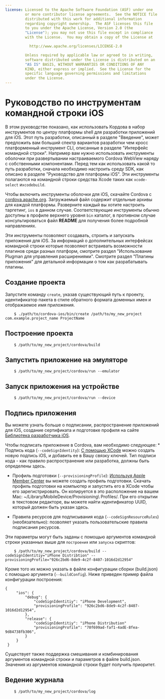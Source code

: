 ```yaml
---
license: Licensed to the Apache Software Foundation (ASF) under one
         or more contributor license agreements.  See the NOTICE file
         distributed with this work for additional information
         regarding copyright ownership.  The ASF licenses this file
         to you under the Apache License, Version 2.0 (the
         "License"); you may not use this file except in compliance
         with the License.  You may obtain a copy of the License at

           http://www.apache.org/licenses/LICENSE-2.0

         Unless required by applicable law or agreed to in writing,
         software distributed under the License is distributed on an
         "AS IS" BASIS, WITHOUT WARRANTIES OR CONDITIONS OF ANY
         KIND, either express or implied.  See the License for the
         specific language governing permissions and limitations
         under the License.
---
```


# Руководство по инструментам командной строки iOS

В этом руководстве показано, как использовать Кордова в набор инструментов по центру платформы shell для разработки приложений для iOS. Этот путь разработки, описанный в разделе "Введение", может предложить вам больший спектр вариантов разработки чем кросс платформенный инструмент CLI, описанные в разделе "Интерфейс командной строки". Например вам нужно использовать инструменты оболочки при развертывании настраиваемого Cordova WebView наряду с собственными компонентами. Перед тем как использовать какой то путь разработки, сначала необходимо настроить среду SDK, как описано в разделе "Руководство для платформы iOS". Эти инструменты полагаются на командной строки средства Xcode таких как `xcode-select` и`xcodebuild`.

Чтобы включить инструменты оболочки для iOS, скачайте Cordova с [cordova.apache.org][1]. Загружаемый файл содержит отдельные архивы для каждой платформы. Разверните каждый вы хотите настроить таргетинг, `ios` в данном случае. Соответствующие инструменты обычно доступны в профиле верхнего уровня `bin` каталог, в противном случае консультироваться файл **README** для получения более подробной направлениях.

 [1]: http://cordova.apache.org

Эти инструменты позволяют создавать, строить и запускать приложения для iOS. За информаций о дополнительных интерфейсах командной строки которые позволяют встраивать возможности плагинов среди разных платформ, смотрите раздел "Использование Plugman для управления расширениями". Смотрите раздел "Плагины приложения" для детальной информации о том как разрабатывать плагины.

## Создание проекта

Запустите команду `create`, указав существующий путь к проекту, идентификатор пакета в стиле обратного формата доменных имен и отображаемое имя приложения.

        $ ./path/to/cordova-ios/bin/create /path/to/my_new_project com.example.project_name ProjectName
    

## Построение проекта

        $ /path/to/my_new_project/cordova/build
    

## Запустить приложение на эмуляторе

        $ /path/to/my_new_project/cordova/run --emulator
    

## Запуск приложения на устройстве

        $ /path/to/my_new_project/cordova/run --device
    

## Подпись приложения

Вы можете узнать больше о подписании, распространение приложений для iOS, создание сертификата и подготовке профиля на сайте [Библиотека разработчика iOS][2].

 [2]: https://developer.apple.com/library/ios/documentation/IDEs/Conceptual/AppDistributionGuide/ConfiguringYourApp/ConfiguringYourApp.html

Чтобы подписать приложение в Cordova, вам необходимо следующее: * Подпись кода (`--codeSignIdentity`): [С помощью XCode][3] можно создать новую подпись iOS, и добавить ее в Вашу связку ключей. Тип подписи кода - как правило распространение или разработка, должны быть определены здесь.

 [3]: https://developer.apple.com/library/ios/documentation/IDEs/Conceptual/AppDistributionGuide/MaintainingCertificates/MaintainingCertificates.html#//apple_ref/doc/uid/TP40012582-CH31-SW6

*   Профиль подготовки (`--provisioningProfile`): [Используя Apple Member Center][4] вы можете создать профиль подготовки. Скачать профиль подготовки на компьютер и запустить его в XCode чтобы его зарегистрировать. Он копируется в это расположение на вашем Mac: ~/Library/MobileDevice/Provisioning\ Profiles/. При его открытии в текстовом редакторе, вы можете найти идентификатор UUID, который должен быть указан здесь.

*   Правила ресурсов для подписывания кода (`--codeSignResourceRules`) (необязательно): позволяет указать пользовательские правила подписания ресурсов.

 [4]: https://developer.apple.com/library/ios/documentation/IDEs/Conceptual/AppDistributionGuide/MaintainingProfiles/MaintainingProfiles.html#//apple_ref/doc/uid/TP40012582-CH30-SW61

Эти параметры могут быть заданы с помощью аргументов командной строки указанных выше для `построения` или `запуска` скриптов:

        $ /path/to/my_new_project/cordova/build --codeSignIdentitiy="iPhone Distribtion" --provisioningProfile="926c2bd6-8de9-4c2f-8407-1016d2d12954" 
    

Кроме того их можно указать в файле конфигурации сборки (build.json) с помощью аргумента (`--buildConfig`). Ниже приведен пример файла конфигурации построения:

    {
         "ios": {
             "debug": {
                 "codeSignIdentitiy": "iPhone Development",
                 "provisioningProfile": "926c2bd6-8de9-4c2f-8407-1016d2d12954",
             },
             "release": {
                 "codeSignIdentitiy": "iPhone Distribution"
                 "provisioningProfile": "70f699ad-faf1-4adE-8fea-9d84738fb306",
             }
         }
     }
    

Существует также поддержка смешивания и комбинирования аргументов командной строки и параметров в файле build.json. Значения из аргументов командной строки будет получить приоритет.

## Ведение журнала

        $ /path/to/my_new_project/cordova/log